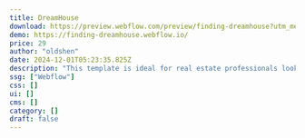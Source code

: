 ```yaml
---
title: DreamHouse
download: https://preview.webflow.com/preview/finding-dreamhouse?utm_medium=preview_link&utm_source=designer&utm_content=finding-dreamhouse&preview=99eea21f27d1109e492a0f835f1a6c12&workflow=preview
demo: https://finding-dreamhouse.webflow.io/
price: 29
author: "oldshen"
date: 2024-12-01T05:23:35.825Z
description: "This template is ideal for real estate professionals looking to create a compelling and informative sales page. It offers everything needed to attract potential buyers and provide them with essential information about the property."
ssg: ["Webflow"]
css: []
ui: []
cms: []
category: []
draft: false
---
```

